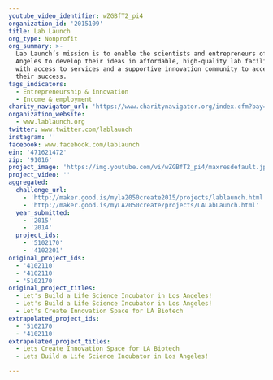 ```yaml
---
youtube_video_identifier: wZGBfT2_pi4
organization_id: '2015109'
title: Lab Launch
org_type: Nonprofit
org_summary: >-
  Lab Launch’s mission is to enable the scientists and entrepreneurs of Los
  Angeles to develop their ideas in affordable, high-quality lab facilities,
  with access to services and a supportive innovation community to accelerate
  their success.
tags_indicators:
  - Entrepreneurship & innovation
  - Income & employment
charity_navigator_url: 'https://www.charitynavigator.org/index.cfm?bay=search.profile&ein=471621472'
organization_website:
  - www.lablaunch.org
twitter: www.twitter.com/lablaunch
instagram: ''
facebook: www.facebook.com/lablaunch
ein: '471621472'
zip: '91016'
project_image: 'https://img.youtube.com/vi/wZGBfT2_pi4/maxresdefault.jpg'
project_video: ''
aggregated:
  challenge_url:
    - 'http://maker.good.is/myla2050create2015/projects/lablaunch.html'
    - 'http://maker.good.is/myLA2050create/projects/LALabLaunch.html'
  year_submitted:
    - '2015'
    - '2014'
  project_ids:
    - '5102170'
    - '4102201'
original_project_ids:
  - '4102110'
  - '4102110'
  - '5102170'
original_project_titles:
  - Let's Build a Life Science Incubator in Los Angeles!
  - Let's Build a Life Science Incubator in Los Angeles!
  - Let's Create Innovation Space for LA Biotech
extrapolated_project_ids:
  - '5102170'
  - '4102110'
extrapolated_project_titles:
  - Lets Create Innovation Space for LA Biotech
  - Lets Build a Life Science Incubator in Los Angeles!

---
```

